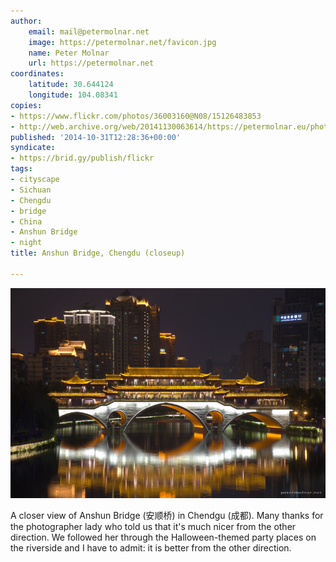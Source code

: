 ```yaml
---
author:
    email: mail@petermolnar.net
    image: https://petermolnar.net/favicon.jpg
    name: Peter Molnar
    url: https://petermolnar.net
coordinates:
    latitude: 30.644124
    longitude: 104.08341
copies:
- https://www.flickr.com/photos/36003160@N08/15126483853
- http://web.archive.org/web/20141130063614/https://petermolnar.eu/photo/chengdu-anshun-bridge-closeup/
published: '2014-10-31T12:28:36+00:00'
syndicate:
- https://brid.gy/publish/flickr
tags:
- cityscape
- Sichuan
- Chengdu
- bridge
- China
- Anshun Bridge
- night
title: Anshun Bridge, Chengdu (closeup)

---
```


![](chengdu-anshun-bridge-closeup.jpg)

A closer view of Anshun Bridge (安顺桥) in Chendgu (成都). Many thanks
for the photographer lady who told us that it's much nicer from the
other direction. We followed her through the Halloween-themed party
places on the riverside and I have to admit: it is better from the other
direction.